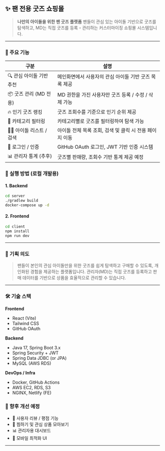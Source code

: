 ## ✨ 팬 전용 굿즈 쇼핑몰
> **나만의 아이돌을 위한 팬 굿즈 플랫폼**
> 팬들이 관심 있는 아이돌 기반으로 굿즈를 탐색하고, MD는 직접 굿즈를 등록・관리하는 커스터마이징 쇼핑몰 시스템입니다.
---
### 📌 주요 기능
| 구분                 | 설명                                |
| ------------------ | --------------------------------- |
| 🔍 관심 아이돌 기반 추천    | 메인화면에서 사용자의 관심 아이돌 기반 굿즈 목록 제공    |
| 📦 굿즈 관리 (MD 전용)   | MD 권한을 가진 사용자만 굿즈 등록 / 수정 / 삭제 가능 |
| 🔥 인기 굿즈 랭킹        | 굿즈 조회수를 기준으로 인기 순위 제공             |
| 🧾 카테고리 필터링        | 카테고리별로 굿즈를 필터링하여 탐색 가능            |
| 🧑‍🎤 아이돌 리스트 / 검색 | 아이돌 전체 목록 조회, 검색 및 클릭 시 전용 페이지 이동 |
| 🔐 로그인 / 인증        | GitHub OAuth 로그인, JWT 기반 인증 시스템   |
| 📊 관리자 통계 (추후)     | 굿즈별 판매량, 조회수 기반 통계 제공 예정          |



### 🚀 실행 방법 (로컬 개발용)

#### 1. Backend

```bash
cd server
./gradlew build
docker-compose up -d
```

#### 2. Frontend

```bash
cd client
npm install
npm run dev
```

---

### 🙌 기획 의도

> 팬들이 본인의 관심 아이돌만을 위한 굿즈를 쉽게 탐색하고 구매할 수 있도록, 개인화된 경험을 제공하는 플랫폼입니다.
> 관리자(MD)는 직접 굿즈를 등록하고 판매 데이터를 기반으로 상품을 효율적으로 관리할 수 있습니다.

---

### 🛠️ 기술 스택

**Frontend**

* React (Vite)
* Tailwind CSS
* GitHub OAuth

**Backend**

* Java 17, Spring Boot 3.x
* Spring Security + JWT
* Spring Data JDBC (or JPA)
* MySQL (AWS RDS)

**DevOps / Infra**

* Docker, GitHub Actions
* AWS EC2, RDS, S3
* NGINX, Netlify (FE)


### 📢 향후 개선 예정

* 💬 사용자 리뷰 / 평점 기능
* 💖 찜하기 및 관심 상품 모아보기
* 📊 관리자용 대시보드
* 📱 모바일 최적화 UI

---
